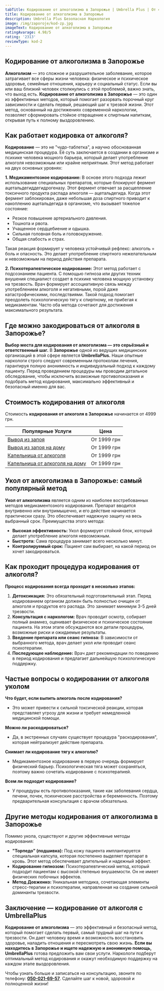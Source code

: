 ```yaml
---
tabTitle: Кодирование от алкоголизма в Запорожье | Umbrella Plus | От 4999 грн
title: Кодирование от алкоголизма в Запорожье
description: Umbrella Plus Безопасная Наркология
image: /img/zaporoje/kod-zp.jpg
imageText: Кодирование от алкоголизма в Запорожье
ratingAvarage: 4.98/5
rating: '2313'
reviewType: kod-2
---
```


## Кодирование от алкоголизма в Запорожье

**Алкоголизм** — это сложное и разрушительное заболевание, которое затрагивает все сферы жизни человека: физическое и психическое здоровье, семейные отношения, карьеру и социальный статус. Если вы или ваш близкий человек столкнулись с этой проблемой, важно знать, что выход есть. **Кодирование от алкоголизма в Запорожье** — это один из эффективных методов, который помогает разорвать порочный круг зависимости и сделать первый, решающий шаг к трезвой жизни. Этот метод, основанный на достижениях современной наркологии, позволяет сформировать стойкое отвращение к спиртным напиткам, открывая путь к полному выздоровлению.

## Как работает кодировка от алкоголя?

**Кодирование** — это не "чудо-таблетка", а научно обоснованная медицинская процедура. Её суть заключается в создании в организме и психике человека мощного барьера, который делает употребление алкоголя невозможным или крайне неприятным. Этот метод работает на двух основных уровнях:

**1. Медикаментозное кодирование:** В основе этого подхода лежит использование специальных препаратов, которые блокируют фермент ацетальдегиддегидрогеназу. Этот фермент отвечает за расщепление токсичного продукта распада алкоголя — ацетальдегида. Когда этот фермент заблокирован, даже небольшая доза спиртного приводит к накоплению ацетальдегида в организме, что вызывает тяжелое состояние:

* Резкое повышение артериального давления.
* Тошнота и рвота.
* Учащенное сердцебиение и одышка.
* Сильная головная боль и головокружение.
* Общая слабость и страх.

Такая реакция формирует у человека устойчивый рефлекс: алкоголь = боль и опасность. Это делает употребление спиртного нежелательным и невозможным на период действия препарата.

**2. Психотерапевтическое кодирование:** Этот метод работает с подсознанием пациента. С помощью гипноза или других техник внушения специалист создает в психике человека мощную установку на трезвость. Врач формирует ассоциативную связь между употреблением алкоголя и негативными, порой даже катастрофическими, последствиями. Такой подход помогает преодолеть психологическую тягу к спиртному, не прибегая к медикаментам. Часто оба метода сочетают для достижения максимального результата.

## Где можно закодироваться от алкоголя в Запорожье?

**Выбор места для кодирования от алкоголизма — это серьёзный и ответственный шаг.**
В **Запорожье** одной из ведущих медицинских организаций в этой сфере является **UmbrellaPlus.** Наши опытные наркологи строго следуют современным протоколам лечения, гарантируя полную анонимность и индивидуальный подход к каждому пациенту.
Перед проведением процедуры мы проводим детальное обследование, чтобы исключить возможные противопоказания и подобрать метод кодирования, максимально эффективный и безопасный именно для вас.

## Стоимость кодирования от алкоголя

Стоимость **кодирования от алкоголя в Запорожье** начинается от 4999 грн.

| Популярные Услуги                                                                                                  | Цена        |
| ------------------------------------------------------------------------------------------------------------------ | ----------- |
| [Вывод из запоя](https://umbrella-plus.com.ua/zaporozie/vivod-iz-zapoia-zaparoje/)                                 | От 1999 грн |
| [Вывод из запоя на дому](https://umbrella-plus.com.ua/zaporozie/vivod-iz-zapoia-na-domy-zaporozhye/)               | От 1999 грн |
| [Капельница от алкоголя](https://umbrella-plus.com.ua/zaporozie/kapelnica_ot_alkogola_zaporozhye/)                 | От 1999 грн |
| [Капельница от алкоголя на дому](https://umbrella-plus.com.ua/zaporozie/kapelnica_ot_alkogola_na_domy_zaporozhye/) | От 1999 грн |

## Укол от алкоголизма в Запорожье: самый популярный метод

**Укол от алкоголизма** является одним из наиболее востребованных методов медикаментозного кодирования. Препарат вводится внутривенно или внутримышечно, и его действие начинается практически сразу. Это обеспечивает надежную защиту на весь выбранный срок. Преимущества этого метода:

* **Высокая эффективность:** Укол формирует стойкий блок, который делает употребление алкоголя невозможным.
* **Быстрота:** Сама процедура занимает всего несколько минут.
* **Контролируемый срок:** Пациент сам выбирает, на какой период он хочет закодироваться.

## Как проходит процедура кодирования от алкоголя?

**Процесс кодирования всегда проходит в несколько этапов:**

1. **Детоксикация:** Это обязательный подготовительный этап. Перед кодированием организм должен быть полностью очищен от алкоголя и продуктов его распада. Это занимает минимум 3-5 дней трезвости.
2. **Консультация с наркологом:** Врач проводит осмотр, собирает полный анамнез, оценивает физическое и психическое состояние пациента. На этом этапе обсуждаются все детали процедуры, возможные риски и ожидаемые результаты.
3. **Введение препарата или сеанс гипноза:** В зависимости от выбранного метода, врач делает укол или проводит сеанс психотерапии.
4. **Последующее наблюдение:** Врач дает рекомендации по поведению в период кодирования и предлагает дальнейшую психологическую поддержку.

## Частые вопросы о кодировании от алкоголя уколом

**Что будет, если выпить алкоголь после кодирования?**

* Это может привести к сильной токсической реакции, которая представляет угрозу для жизни и требует немедленной медицинской помощи.

**Можно ли раскодироваться?**

* Да, в экстренных случаях существует процедура "раскодирования", которая нейтрализует действие препарата.

**Снимает ли кодирование тягу к алкоголю?**

* Медикаментозное кодирование в первую очередь формирует физический барьер. Психологическая тяга может сохраняться, поэтому важно сочетать кодирование с психотерапией.

**Всем ли подходит кодирование?**

* У процедуры есть противопоказания, такие как заболевания сердца, печени, почек, психические расстройства и беременность. Поэтому предварительная консультация с врачом обязательна.

## Другие методы кодирования от алкоголизма в Запорожье

Помимо укола, существуют и другие эффективные методы кодирования:

* **"Торпедо" (подшивка):** Под кожу пациента имплантируется специальная капсула, которая постепенно выделяет препарат в кровь. Этот метод обеспечивает длительный и надежный эффект.
* **Кодирование гипнозом:** Психотерапевтический метод, который подходит пациентам с высокой степенью внушаемости. Он не имеет физических побочных эффектов.
* **Метод Довженко:** Уникальная методика, сочетающая элементы стресс-терапии и психотерапии, направленная на создание сильной доминанты трезвости.

## Заключение — кодирование от алкоголя с UmbrellaPlus

**Кодирование от алкоголизма** — это эффективный и безопасный метод, который помогает сделать первый, самый трудный шаг на пути к трезвости. Он дает человеку время и возможность восстановить здоровье, наладить отношения и пересмотреть свою жизнь. **Если вы находитесь в Запорожье и ищете надежную и анонимную помощь,** **UmbrellaPlus** готова предложить вам свои услуги. Наркологи подберут оптимальный метод кодирования и окажут необходимую поддержку на каждом этапе выздоровления.

Чтобы узнать больше и записаться на консультацию, звоните по телефону: **[050-021-69-57](tel:0500216957)**. Сделайте шаг к новой, здоровой и полноценной жизни!
